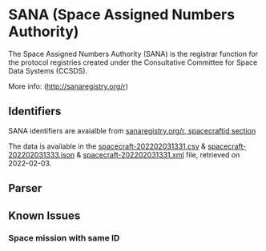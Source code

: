 # SANA (Space Assigned Numbers Authority) 

The Space Assigned Numbers Authority (SANA) is the registrar function for the protocol registries created under the Consultative Committee for Space Data Systems (CCSDS).

More info:
(http://sanaregistry.org/r)

## Identifiers
SANA identifiers are avaialble from [sanaregistry.org/r, spacecraftid section](https://sanaregistry.org/r/spacecraftid/?per_page=500)

The data is available in the [spacecraft-202202031331.csv](spacecraft-202202031331.csv) & [spacecraft-202202031333.json](spacecraft-202202031333.json) & [spacecraft-202202031331.xml](spacecraft-202202031331.xml) file, retrieved on 2022-02-03.


## Parser

## Known Issues

### Space mission with same ID